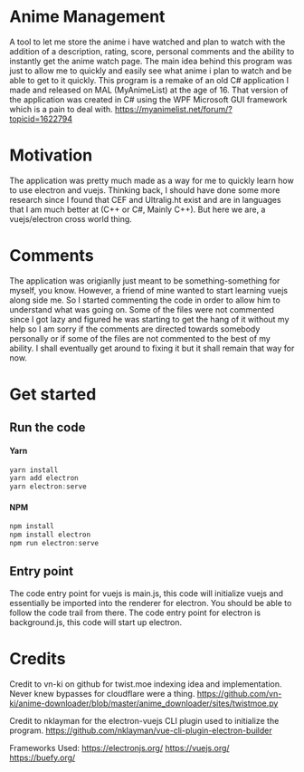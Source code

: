 # Anime Management
A tool to let me store the anime i have watched and plan to watch with the addition of a description, rating, score, personal comments and the ability to instantly get the anime watch page. The main idea behind this program was just to allow me to quickly and easily see what anime i plan to watch and be able to get to it quickly. This program is a remake of an old C# application I made and released on MAL (MyAnimeList) at the age of 16. That version of the application was created in C# using the WPF Microsoft GUI framework which is a pain to deal with. https://myanimelist.net/forum/?topicid=1622794

# Motivation
The application was pretty much made as a way for me to quickly learn how to use electron and vuejs. Thinking back, I should have done some more research since I found that CEF and Ultralig.ht exist and are in languages that I am much better at (C++ or C#, Mainly C++). But here we are, a vuejs/electron cross world thing.

# Comments
The application was origianlly just meant to be something-something for myself, you know. However, a friend of mine wanted to start learning vuejs along side me. So I started commenting the code in order to allow him to understand what was going on. Some of the files were not commented since I got lazy and figured he was starting to get the hang of it without my help so I am sorry if the comments are directed towards somebody personally or if some of the files are not commented to the best of my ability. I shall eventually get around to fixing it but it shall remain that way for now.

# Get started
## Run the code
#### Yarn
```javascript
yarn install
yarn add electron
yarn electron:serve
```

#### NPM
```javascript
npm install
npm install electron
npm run electron:serve
```

## Entry point
The code entry point for vuejs is main.js, this code will initialize vuejs and essentially be imported into the renderer for electron. You should be able to follow the code trail from there.
The code entry point for electron is background.js, this code will start up electron.

# Credits
Credit to vn-ki on github for twist.moe indexing idea and implementation. Never knew bypasses for cloudflare were a thing.
https://github.com/vn-ki/anime-downloader/blob/master/anime_downloader/sites/twistmoe.py

Credit to nklayman for the electron-vuejs CLI plugin used to initialize the program.
https://github.com/nklayman/vue-cli-plugin-electron-builder

Frameworks Used:
https://electronjs.org/
https://vuejs.org/
https://buefy.org/
